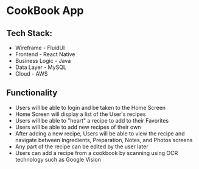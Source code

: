 # CookBook App

## Tech Stack:

* Wireframe - FluidUI
* Frontend - React Native
* Business Logic - Java
* Data Layer - MySQL
* Cloud - AWS

## Functionality

* Users will be able to login and be taken to the Home Screen 
* Home Screen will display a list of the User's recipes
* Users will be able to "heart" a recipe to add to their Favorites
* Users will be able to add new recipes of their own
* After adding a new recipe, Users will be able to view the recipe and navigate between Ingredients, Preparation, Notes, and Photos screens
* Any part of the recipe can be edited by the user later
* Users can add a recipe from a cookbook by scanning using OCR technology such as Google Vision

